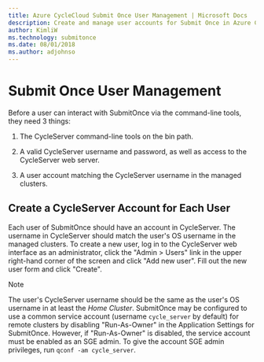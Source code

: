 ```yaml
---
title: Azure CycleCloud Submit Once User Management | Microsoft Docs
description: Create and manage user accounts for Submit Once in Azure CycleCloud.
author: KimliW
ms.technology: submitonce
ms.date: 08/01/2018
ms.author: adjohnso
---
```


# Submit Once User Management

Before a user can interact with SubmitOnce via the command-line tools, they need 3 things:

1. The CycleServer command-line tools on the bin path.

2. A valid CycleServer username and password, as well as access to the CycleServer web server.

3. A user account matching the CycleServer username in the managed clusters.

## Create a CycleServer Account for Each User

Each user of SubmitOnce should have an account in CycleServer. The username in CycleServer should match the user's OS username in the managed clusters.  To create a new user, log in to the CycleServer web interface as an administrator, click the "Admin > Users" link in the upper right-hand corner of the screen and click "Add new user". Fill out the new user form and click "Create".

> [!NOTE]
> The user's CycleServer username should be the same as the user's OS username in at least the *Home Cluster*. SubmitOnce may be configured to use a common service account (username `cycle_server` by default) for remote clusters by disabling "Run-As-Owner" in the Application Settings for SubmitOnce. However, if "Run-As-Owner" is disabled, the service account must be enabled as an SGE admin.  To give the account SGE admin privileges, run `qconf -am cycle_server`.
